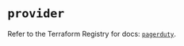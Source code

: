 # `provider`

Refer to the Terraform Registry for docs: [`pagerduty`](https://registry.terraform.io/providers/pagerduty/pagerduty/3.17.1/docs).
